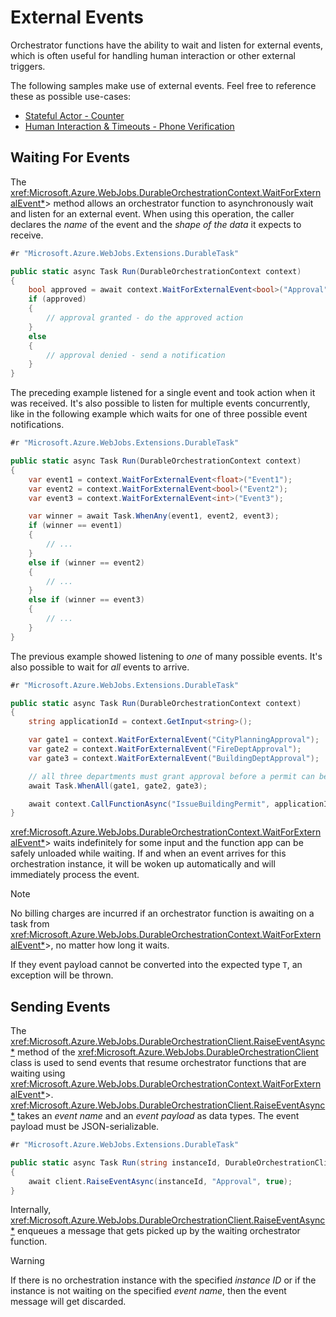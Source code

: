 # External Events
Orchestrator functions have the ability to wait and listen for external events, which is often useful for handling human interaction or other external triggers.

The following samples make use of external events. Feel free to reference these as possible use-cases:

* [Stateful Actor - Counter](../samples/counter.md)
* [Human Interaction & Timeouts - Phone Verification](../samples/phone-verification.md)

## Waiting For Events
The <xref:Microsoft.Azure.WebJobs.DurableOrchestrationContext.WaitForExternalEvent*>> method allows an orchestrator function to asynchronously wait and listen for an external event. When using this operation, the caller declares the *name* of the event and the *shape of the data* it expects to receive.

```csharp
#r "Microsoft.Azure.WebJobs.Extensions.DurableTask"

public static async Task Run(DurableOrchestrationContext context)
{
    bool approved = await context.WaitForExternalEvent<bool>("Approval");
    if (approved)
    {
        // approval granted - do the approved action
    }
    else
    {
        // approval denied - send a notification
    }
}
```

The preceding example listened for a single event and took action when it was received. It's also possible to listen for multiple events concurrently, like in the following example which waits for one of three possible event notifications.

```csharp
#r "Microsoft.Azure.WebJobs.Extensions.DurableTask"

public static async Task Run(DurableOrchestrationContext context)
{
    var event1 = context.WaitForExternalEvent<float>("Event1");
    var event2 = context.WaitForExternalEvent<bool>("Event2");
    var event3 = context.WaitForExternalEvent<int>("Event3");

    var winner = await Task.WhenAny(event1, event2, event3);
    if (winner == event1)
    {
        // ...
    }
    else if (winner == event2)
    {
        // ...
    }
    else if (winner == event3)
    {
        // ...
    }
}
```

The previous example showed listening to *one* of many possible events. It's also possible to wait for *all* events to arrive.

```csharp
#r "Microsoft.Azure.WebJobs.Extensions.DurableTask"

public static async Task Run(DurableOrchestrationContext context)
{
    string applicationId = context.GetInput<string>();

    var gate1 = context.WaitForExternalEvent("CityPlanningApproval");
    var gate2 = context.WaitForExternalEvent("FireDeptApproval");
    var gate3 = context.WaitForExternalEvent("BuildingDeptApproval");

    // all three departments must grant approval before a permit can be issued
    await Task.WhenAll(gate1, gate2, gate3);

    await context.CallFunctionAsync("IssueBuildingPermit", applicationId);
}
```

<xref:Microsoft.Azure.WebJobs.DurableOrchestrationContext.WaitForExternalEvent*>> waits indefinitely for some input and the function app can be safely unloaded while waiting. If and when an event arrives for this orchestration instance, it will be woken up automatically and will immediately process the event.

> [!NOTE]
> No billing charges are incurred if an orchestrator function is awaiting on a task from <xref:Microsoft.Azure.WebJobs.DurableOrchestrationContext.WaitForExternalEvent*>>, no matter how long it waits.

If they event payload cannot be converted into the expected type `T`, an exception will be thrown.

## Sending Events
The <xref:Microsoft.Azure.WebJobs.DurableOrchestrationClient.RaiseEventAsync*> method of the <xref:Microsoft.Azure.WebJobs.DurableOrchestrationClient> class is used to send events that resume orchestrator functions that are waiting using <xref:Microsoft.Azure.WebJobs.DurableOrchestrationContext.WaitForExternalEvent*>>. <xref:Microsoft.Azure.WebJobs.DurableOrchestrationClient.RaiseEventAsync*> takes an *event name* and an *event payload* as data types. The event payload must be JSON-serializable.

```csharp
#r "Microsoft.Azure.WebJobs.Extensions.DurableTask"

public static async Task Run(string instanceId, DurableOrchestrationClient client)
{
    await client.RaiseEventAsync(instanceId, "Approval", true);
}
```

Internally, <xref:Microsoft.Azure.WebJobs.DurableOrchestrationClient.RaiseEventAsync*> enqueues a message that gets picked up by the waiting orchestrator function.

> [!WARNING]
> If there is no orchestration instance with the specified *instance ID* or if the instance is not waiting on the specified *event name*, then the event message will get discarded.